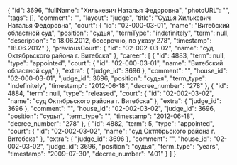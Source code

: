 {
    "id": 3696,
    "fullName": "Хилькевич Наталья Федоровна",
    "photoURL": "",
    "tags": [],
    "comment": "",
    "layout": "judge",
    "title": "Судья Хилькевич Наталья Федоровна",
    "court": {
        "id": "02-000-03-01",
        "name": "Витебский областной суд",
        "position": "судья",
        "termType": "indefinitely",
        "term": null,
        "description": "c 18.06.2012, бессрочно, по указу 278",
        "timestamp": "18.06.2012"
    },
    "previousCourt": {
        "id": "02-002-03-02",
        "name": "суд Октябрьского района г. Витебска"
    },
    "career": [
        {
            "id": 4883,
            "term": null,
            "type": "appointed",
            "court": {
                "id": "02-000-03-01",
                "name": "Витебский областной суд"
            },
            "extra": {
                "judge_id": 3696
            },
            "comment": "",
            "house_id": "02-000-03-01",
            "judge_id": 3696,
            "position": "судья",
            "term_type": "indefinitely",
            "timestamp": "2012-06-18",
            "decree_number": "278"
        },
        {
            "id": 4884,
            "term": null,
            "type": "released",
            "court": {
                "id": "02-002-03-02",
                "name": "суд Октябрьского района г. Витебска"
            },
            "extra": {
                "judge_id": 3696
            },
            "comment": "",
            "house_id": "02-002-03-02",
            "judge_id": 3696,
            "position": "судья",
            "term_type": "",
            "timestamp": "2012-06-18",
            "decree_number": "278"
        },
        {
            "id": 4882,
            "term": 5,
            "type": "appointed",
            "court": {
                "id": "02-002-03-02",
                "name": "суд Октябрьского района г. Витебска"
            },
            "extra": {
                "judge_id": 3696
            },
            "comment": "",
            "house_id": "02-002-03-02",
            "judge_id": 3696,
            "position": "судья",
            "term_type": "years",
            "timestamp": "2009-07-30",
            "decree_number": "401"
        }
    ]
}